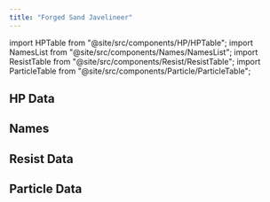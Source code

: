 ```yaml
---
title: "Forged Sand Javelineer"
---
```


import HPTable from "@site/src/components/HP/HPTable";
import NamesList from "@site/src/components/Names/NamesList";
import ResistTable from "@site/src/components/Resist/ResistTable";
import ParticleTable from "@site/src/components/Particle/ParticleTable";

## HP Data

<HPTable item_key="forgedsandjavelineer" data_src="enemy" />

## Names

<NamesList item_key="forgedsandjavelineer" data_src="enemy" />

## Resist Data

<ResistTable item_key="forgedsandjavelineer" data_src="enemy" />

## Particle Data

<ParticleTable item_key="forgedsandjavelineer" data_src="enemy" />